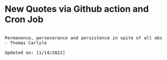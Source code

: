 # New Quotes via Github action and Cron Job

<pre>
<!-- #quote -->
Permanence, perseverance and persistence in spite of all obstacles, discouragements, and impossibilities: It is this, that in all things distinguishes the strong soul from the weak.
- Thomas Carlyle

Updated on: [1/14/2022]
<!-- #quoteEnd -->
</pre>
